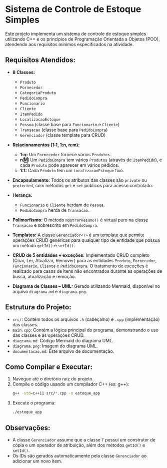 # Sistema de Controle de Estoque Simples

Este projeto implementa um sistema de controle de estoque simples utilizando C++ e os princípios de Programação Orientada a Objetos (POO), atendendo aos requisitos mínimos especificados na atividade.

## Requisitos Atendidos:

- **8 Classes:**
    - `Produto`
    - `Fornecedor`
    - `CategoriaProduto`
    - `PedidoCompra`
    - `Funcionario`
    - `Cliente`
    - `ItemPedido`
    - `LocalizacaoEstoque`
    - `Pessoa` (classe base para `Funcionario` e `Cliente`)
    - `Transacao` (classe base para `PedidoCompra`)
    - `Gerenciador` (classe template para CRUD)

- **Relacionamentos (1:1, 1:n, n:m):**
    - **1:n:** Um `Fornecedor` fornece vários `Produtos`.
    - **n:m:** Um `PedidoCompra` tem vários `Produtos` (através de `ItemPedido`), e cada `Produto` pode aparecer em vários pedidos.
    - **1:1:** Cada `Produto` tem um `LocalizacaoEstoque` fixo.

- **Encapsulamento:** Todos os atributos das classes são `private` ou `protected`, com métodos `get` e `set` públicos para acesso controlado.

- **Herança:**
    - `Funcionario` e `Cliente` herdam de `Pessoa`.
    - `PedidoCompra` herda de `Transacao`.

- **Polimorfismo:** O método `mostrarResumo()` é virtual puro na classe `Transacao` e sobrescrito em `PedidoCompra`.

- **Templates:** A classe `Gerenciador<T>` é um template que permite operações CRUD genéricas para qualquer tipo de entidade que possua um método `getId()` e `setId()`.

- **CRUD de 5 entidades + exceções:** Implementado CRUD completo (Criar, Ler, Atualizar, Remover) para as entidades `Produto`, `Fornecedor`, `Funcionario`, `Cliente` e `PedidoCompra`. O tratamento de exceções é realizado para casos de itens não encontrados durante as operações de busca, atualização e remoção.

- **Diagrama de Classes – UML:** Gerado utilizando Mermaid, disponível no arquivo `diagrama.md` e `diagrama.png`.

## Estrutura do Projeto:

- `src/`: Contém todos os arquivos `.h` (cabeçalho) e `.cpp` (implementação) das classes.
- `main.cpp`: Contém a lógica principal do programa, demonstrando o uso das classes e as operações CRUD.
- `diagrama.md`: Código Mermaid do diagrama UML.
- `diagrama.png`: Imagem do diagrama UML.
- `documentacao.md`: Este arquivo de documentação.

## Como Compilar e Executar:

1. Navegue até o diretório raiz do projeto.
2. Compile o código usando um compilador C++ (ex: g++):
   ```bash
   g++ -std=c++11 src/*.cpp -o estoque_app
   ```
3. Execute o programa:
   ```bash
   ./estoque_app
   ```

## Observações:

- A classe `Gerenciador` assume que a classe `T` possui um construtor de cópia e um operador de atribuição, além dos métodos `getId()` e `setId()`.
- Os IDs são gerados automaticamente pela classe `Gerenciador` ao adicionar um novo item.